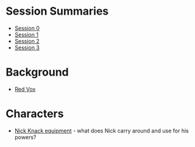 <!-- TITLE: Sycamour Division -->
<!-- SUBTITLE: A quick summary of Sycamour Division -->

# Session Summaries
* [Session 0](sycamour-division/session-0)
* [Session 1](sycamour-division/session-1)
* [Session 2](sycamour-division/session-2)
* [Session 3](sycamour-division/session-3)
# Background
* [Red Vox](sycamour-division/red-vox)
# Characters
* [Nick Knack equipment](sycamour-division/nick-knack-equipment) - what does Nick carry around and use for his powers?